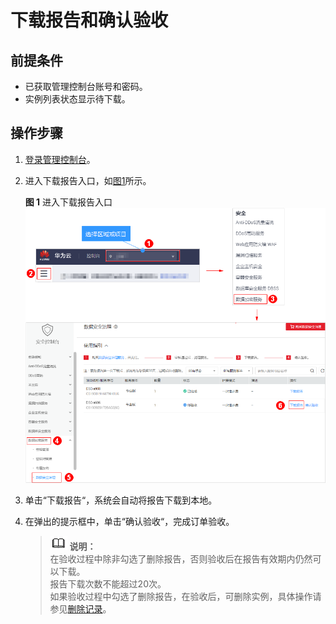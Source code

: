 # 下载报告和确认验收<a name="dew_01_0160"></a>

## 前提条件<a name="section1156911655117"></a>

-   已获取管理控制台账号和密码。
-   实例列表状态显示待下载。

## 操作步骤<a name="section91352588491"></a>

1.  [登录管理控制台](https://console.huaweicloud.com/)。
2.  进入下载报告入口，如[图1](#fig1578442912552)所示。

    **图 1**  进入下载报告入口<a name="fig1578442912552"></a>  
    ![](figures/进入下载报告入口.png "进入下载报告入口")

3.  单击“下载报告“，系统会自动将报告下载到本地。
4.  在弹出的提示框中，单击“确认验收“，完成订单验收。

    >![](public_sys-resources/icon-note.gif) **说明：**   
    >在验收过程中除非勾选了删除报告，否则验收后在报告有效期内仍然可以下载。  
    >报告下载次数不能超过20次。  
    >如果验收过程中勾选了删除报告，在验收后，可删除实例，具体操作请参见[删除记录](删除记录.md)。  


